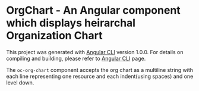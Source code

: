 # OrgChart - An Angular component which displays heirarchal Organization Chart

This project was generated with [Angular CLI](https://github.com/angular/angular-cli) version 1.0.0. For details on compiling and building, please refer to [Angular CLI](https://github.com/angular/angular-cli) page.

The `oc-org-chart` component accepts the org chart as a multiline string with each line representing one resource and each indent(using spaces) and one level down.